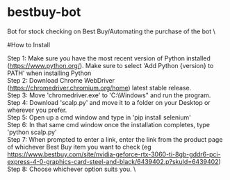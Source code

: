 # bestbuy-bot
Bot for stock checking on Best Buy/Automating the purchase of the bot \


#How to Install

Step 1: Make sure you have the most recent version of Python installed (https://www.python.org/). Make sure to select 'Add Python {version} to PATH' when  installing Python \
Step 2: Download Chrome WebDriver (https://chromedriver.chromium.org/home) latest stable release. \
Step 3: Move 'chromedriver.exe' to 'C:\Windows" and run the program. \
Step 4: Download 'scalp.py' and move it to a folder on your Desktop or wherever you prefer. \
Step 5: Open up a cmd window and type in 'pip install selenium' \
Step 6: In that same cmd window once the installation completes, type 'python scalp.py' \
Step 7: When prompted to enter a link, enter the link from the product page of whichever Best Buy item you want to check (eg https://www.bestbuy.com/site/nvidia-geforce-rtx-3060-ti-8gb-gddr6-pci-express-4-0-graphics-card-steel-and-black/6439402.p?skuId=6439402) \
Step 8: Choose whichever option suits you. \

